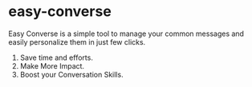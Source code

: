 # easy-converse
Easy Converse is a simple tool to manage your common messages and easily personalize them in just few clicks.
1. Save time and efforts.
2. Make More Impact.
3. Boost your Conversation Skills.
